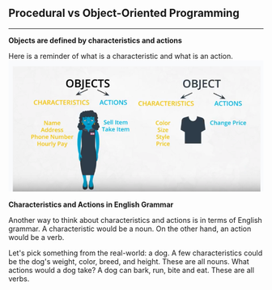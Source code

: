 Procedural vs Object-Oriented Programming
---
---

**Objects are defined by characteristics and actions**

Here is a reminder of what is a characteristic and what is an action.
![what_is_object](Images/what_is_object.png)

**Characteristics and Actions in English Grammar**

Another way to think about characteristics and actions is in terms of English grammar. A characteristic would be a noun. On the other hand, an action would be a verb.

Let's pick something from the real-world: a dog. A few characteristics could be the dog's weight, color, breed, and height. These are all nouns. What actions would a dog take? A dog can bark, run, bite and eat. These are all verbs.
